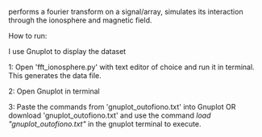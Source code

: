 performs a fourier transform on a signal/array, simulates its interaction through the ionosphere and magnetic field. 

How to run:

I use Gnuplot to display the dataset

1: Open 'fft_ionosphere.py' with text editor of choice and run it in terminal. This generates the data file.

2: Open Gnuplot in terminal

3: Paste the commands from 'gnuplot_outofiono.txt' into Gnuplot OR download 'gnuplot_outofiono.txt' and use the command *load "gnuplot_outofiono.txt"* in the gnuplot terminal to execute.




